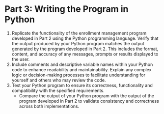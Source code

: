 # Part 3: Writing the Program in Python

1. Replicate the functionality of the enrollment management program developed in Part 2 using the Python programming language. Verify that the output produced by your Python program matches the output generated by the program developed in Part 2. This includes the format, content, and accuracy of any messages, prompts or results displayed to the user.
2. Include comments and descriptive variable names within your Python code to enhance readability and maintainability. Explain any complex logic or decision-making processes to facilitate understanding for yourself and others who may review the code.
3. Test your Python program to ensure its correctness, functionality and compatibility with the specified requirements.
      -  Compare the output of your Python program with the output of the program developed in Part 2 to validate consistency and correctness across both implementations.
